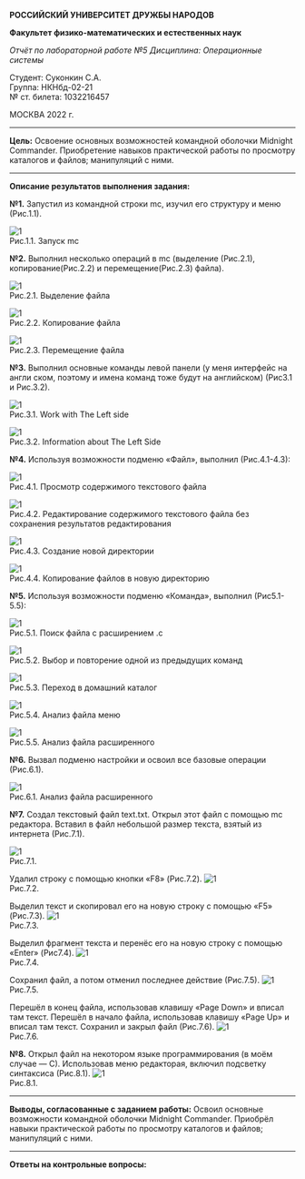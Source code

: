 **РОССИЙСКИЙ УНИВЕРСИТЕТ ДРУЖБЫ НАРОДОВ**

**Факультет физико-математических и естественных наук**

*Отчёт по лабораторной работе №5
Дисциплина: Операционные системы*

Студент: Суконкин С.А.  
Группа: НКНбд-02-21  
№ ст. билета: 1032216457                                       

МОСКВА
2022 г.

---

**Цель:**
Освоение основных возможностей командной оболочки Midnight Commander. Приобретение навыков практической работы по просмотру каталогов и файлов; манипуляций с ними.

---

**Описание результатов выполнения задания:**

**№1.**
Запустил из командной строки mc, изучил его структуру и меню (Рис.1.1).

![1](https://github.com/sasukonkin/Otchyoty/blob/main/New%20folder%20(7)/7.1.1.png?raw=true)  
Рис.1.1. Запуск mc

**№2.** 
Выполнил несколько операций в mc (выделение (Рис.2.1), копирование(Рис.2.2) и перемещение(Рис.2.3) файла).

![1](https://github.com/sasukonkin/Otchyoty/blob/main/New%20folder%20(7)/7.2.1.png?raw=true)  
Рис.2.1. Выделение файла

![1](https://github.com/sasukonkin/Otchyoty/blob/main/New%20folder%20(7)/7.2.2.png?raw=true)  
Рис.2.2. Копирование файла

![1](https://github.com/sasukonkin/Otchyoty/blob/main/New%20folder%20(7)/7.2.3.png?raw=true)  
Рис.2.3. Перемещение файла

**№3.**
Выполнил основные команды левой панели (у меня интерфейс на англи	ском, поэтому и имена команд тоже будут на английском) (Рис3.1 и Рис.3.2).

![1](https://github.com/sasukonkin/Otchyoty/blob/main/New%20folder%20(7)/7.3.1.png?raw=true)  
Рис.3.1. Work with The Left side

![1](https://github.com/sasukonkin/Otchyoty/blob/main/New%20folder%20(7)/7.3.2.png?raw=true)  
Рис.3.2. Information about The Left Side

**№4.**
Используя возможности подменю «Файл», выполнил (Рис.4.1-4.3):

![1](https://github.com/sasukonkin/Otchyoty/blob/main/New%20folder%20(7)/7.4.1.png?raw=true)  
Рис.4.1. Просмотр содержимого текстового файла

![1](https://github.com/sasukonkin/Otchyoty/blob/main/New%20folder%20(7)/7.4.2.png?raw=true)  
Рис.4.2. Редактирование содержимого текстового файла без сохранения результатов редактирования

![1](https://github.com/sasukonkin/Otchyoty/blob/main/New%20folder%20(7)/7.4.3.png?raw=true)  
Рис.4.3. Создание новой директории

![1](https://github.com/sasukonkin/Otchyoty/blob/main/New%20folder%20(7)/7.4.4.png?raw=true)  
Рис.4.4. Копирование файлов в новую директорию

**№5.**
Используя возможности подменю «Команда», выполнил (Рис5.1-5.5): 

![1](https://github.com/sasukonkin/Otchyoty/blob/main/New%20folder%20(7)/7.5.1.png?raw=true)  
Рис.5.1. Поиск файла с расширением .c

![1](https://github.com/sasukonkin/Otchyoty/blob/main/New%20folder%20(7)/7.5.2.png?raw=true)  
Рис.5.2. Выбор и повторение одной из предыдущих команд

![1](https://github.com/sasukonkin/Otchyoty/blob/main/New%20folder%20(7)/7.5.3.png?raw=true)  
Рис.5.3. Переход в домашний каталог

![1](https://github.com/sasukonkin/Otchyoty/blob/main/New%20folder%20(7)/7.5.4.png?raw=true)  
Рис.5.4. Анализ файла меню

![1](https://github.com/sasukonkin/Otchyoty/blob/main/New%20folder%20(7)/7.5.5.png?raw=true)  
Рис.5.5. Анализ файла расширенного

**№6.**
Вызвал подменю настройки и освоил все базовые операции (Рис.6.1).

![1](https://github.com/sasukonkin/Otchyoty/blob/main/New%20folder%20(7)/7.6.1.png?raw=true)  
Рис.6.1. Анализ файла расширенного

**№7.**
Создал текстовый файл text.txt. Открыл этот файл с помощью mc редактора. Вставил в файл небольшой размер текста, взятый из интернета (Рис.7.1).

![1](https://github.com/sasukonkin/Otchyoty/blob/main/New%20folder%20(7)/7.7.1.png?raw=true)  
Рис.7.1. 

Удалил строку с помощью кнопки «F8» (Рис.7.2).
![1](https://github.com/sasukonkin/Otchyoty/blob/main/New%20folder%20(7)/7.7.2.png?raw=true)  
Рис.7.2.

Выделил текст и скопировал его на новую строку с помощью «F5» (Рис.7.3).
![1](https://github.com/sasukonkin/Otchyoty/blob/main/New%20folder%20(7)/7.7.3.png?raw=true)  
Рис.7.3.

Выделил фрагмент текста и перенёс его на новую строку с помощью «Enter» (Рис7.4).
![1](https://github.com/sasukonkin/Otchyoty/blob/main/New%20folder%20(7)/7.7.4.png?raw=true)  
Рис.7.4.

Сохранил файл, а потом отменил последнее действие (Рис.7.5).
![1](https://github.com/sasukonkin/Otchyoty/blob/main/New%20folder%20(7)/7.7.5.png?raw=true)  
Рис.7.5.

Перешёл в конец файла, использовав клавишу «Page Down» и вписал там текст. Перешёл в начало файла, использовав клавишу «Page Up» и вписал там текст.  Сохранил и закрыл файл (Рис.7.6).
![1](https://github.com/sasukonkin/Otchyoty/blob/main/New%20folder%20(7)/7.7.6.png?raw=true)  
Рис.7.6.

**№8.**
Открыл файл на некотором языке программирования (в моём случае — С). Использовав меню редакторая, включил подсветку синтаксиса (Рис.8.1).
![1](https://github.com/sasukonkin/Otchyoty/blob/main/New%20folder%20(7)/7.8.1.png?raw=true)  
Рис.8.1.

---

**Выводы, согласованные с заданием работы:**
Освоил основные возможности командной оболочки Midnight Commander. Приобрёл навыки практической работы по просмотру каталогов и файлов; манипуляций с ними.

---

**Ответы на контрольные вопросы:**
